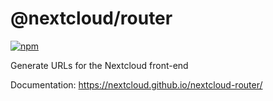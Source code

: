 # @nextcloud/router

[![npm](https://img.shields.io/npm/v/@nextcloud/router?style=for-the-badge)](https://www.npmjs.com/package/@nextcloud/router)

Generate URLs for the Nextcloud front-end

Documentation: https://nextcloud.github.io/nextcloud-router/
